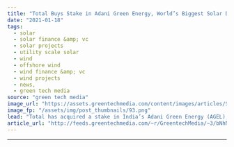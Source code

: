 ```yaml
---
title: "Total Buys Stake in Adani Green Energy, World’s Biggest Solar Developer"
date: "2021-01-18"
tags: 
  - solar
  - solar finance &amp; vc
  - solar projects
  - utility scale solar
  - wind
  - offshore wind
  - wind finance &amp; vc
  - wind projects
  - news,
  - green tech media
source: "green tech media"
image_url: "https://assets.greentechmedia.com/content/images/articles/Solar_Project_Adani_Renewables_XL_Credit_AGEL.jpg"
image_fp: "/assets/img/post_thumbnails/93.png"
lead: "Total has acquired a stake in India’s Adani Green Energy (AGEL), a move that continues to push the French oil major ahead of its European peers when it comes to renewables. AGEL has 3 gigawatts of operating renewable capacity, another 3 GW under cons ..."
article_url: "http://feeds.greentechmedia.com/~r/GreentechMedia/~3/bNhNghM2RVU/total-buys-stake-in-adani-green-energy-the-worlds-biggest-solar-developer"
---
```


---
